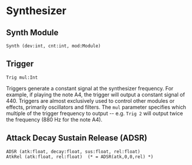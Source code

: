 Synthesizer
===========


## Synth Module

    Synth (dev:int, cnt:int, mod:Module)



## Trigger

    Trig mul:Int

Triggers generate a constant signal at the synthesizer frequency. For example,
if playing the note A4, the trigger will output a constant signal of 440.
Triggers are almost exclusively used to control other modules or effects,
primarily oscillators and filters. The `mul` parameter specifies which
multiple of the trigger frequency to output -- e.g. `Trig 2` will output twice
the frequency (880 Hz for the note A4).


## Attack Decay Sustain Release (ADSR)

    ADSR (atk:float, decay:float, sus:float, rel:float)
    AtkRel (atk:float, rel:float)  (* = ADSR(atk,0,0,rel) *)
